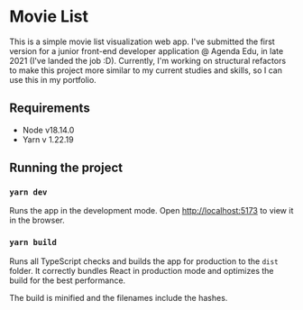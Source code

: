 # Movie List

This is a simple movie list visualization web app. I've submitted the first version for a junior front-end developer application @ Agenda Edu, in late 2021 (I've landed the job :D). Currently, I'm working on structural refactors to make this project more similar to my current studies and skills, so I can use this in my portfolio.

## Requirements

- Node v18.14.0
- Yarn v 1.22.19

## Running the project

### `yarn dev`

Runs the app in the development mode.
Open [http://localhost:5173](http://localhost:5173) to view it in the browser.

### `yarn build`

Runs all TypeScript checks and builds the app for production to the `dist` folder.
It correctly bundles React in production mode and optimizes the build for the best performance.

The build is minified and the filenames include the hashes.
